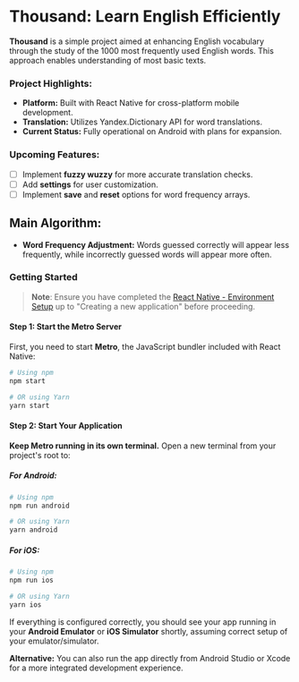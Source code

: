 # Thousand: Learn English Efficiently

**Thousand** is a simple project aimed at enhancing English vocabulary through the study of the 1000 most frequently used English words. This approach enables understanding of most basic texts.

### Project Highlights:

- **Platform:** Built with React Native for cross-platform mobile development.
- **Translation:** Utilizes Yandex.Dictionary API for word translations.
- **Current Status:** Fully operational on Android with plans for expansion.

### Upcoming Features:

- [ ] Implement **fuzzy wuzzy** for more accurate translation checks.
- [ ] Add **settings** for user customization.
- [ ] Implement **save** and **reset** options for word frequency arrays.

## Main Algorithm:

- **Word Frequency Adjustment:** Words guessed correctly will appear less frequently, while incorrectly guessed words will appear more often.

### Getting Started

> **Note**: Ensure you have completed the [React Native - Environment Setup](https://reactnative.dev/docs/environment-setup) up to "Creating a new application" before proceeding.

#### Step 1: Start the Metro Server

First, you need to start **Metro**, the JavaScript bundler included with React Native:

```bash
# Using npm
npm start

# OR using Yarn
yarn start
```

#### Step 2: Start Your Application

**Keep Metro running in its own terminal.** Open a new terminal from your project's root to:

##### For Android:

```bash
# Using npm
npm run android

# OR using Yarn
yarn android
```

##### For iOS:

```bash
# Using npm
npm run ios

# OR using Yarn
yarn ios
```

If everything is configured correctly, you should see your app running in your **Android Emulator** or **iOS Simulator** shortly, assuming correct setup of your emulator/simulator.

**Alternative:** You can also run the app directly from Android Studio or Xcode for a more integrated development experience.

